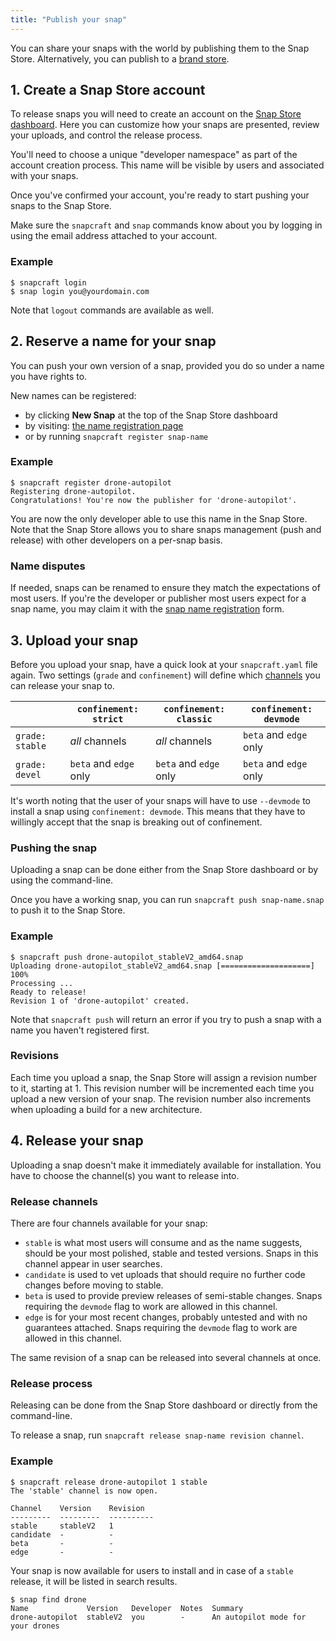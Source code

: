 ```yaml
---
title: "Publish your snap"
---
```



You can share your snaps with the world by publishing them to the Snap Store. Alternatively, you can publish to a [brand store](/docs/core/store).

## 1. Create a Snap Store account

To release snaps you will need to create an account on the [Snap Store dashboard](https://dashboard.snapcraft.io/). Here you can customize how your snaps are presented, review your uploads, and control the release process.

You'll need to choose a unique "developer namespace" as part of the account creation process. This name will be visible by users and associated with your snaps.

Once you've confirmed your account, you're ready to start pushing your snaps to the Snap Store.

Make sure the `snapcraft` and `snap` commands know about you by logging in using the email address attached to your account.


### Example

    $ snapcraft login
    $ snap login you@yourdomain.com

Note that `logout` commands are available as well.

## 2. Reserve a name for your snap

You can push your own version of a snap, provided you do so under a name you have rights to.

New names can be registered:

* by clicking **New Snap** at the top of the Snap Store dashboard
* by visiting: [the name registration page](https://dashboard.snapcraft.io/dev/snaps/register-name/)
* or by running `snapcraft register snap-name`


### Example


    $ snapcraft register drone-autopilot
    Registering drone-autopilot.
    Congratulations! You're now the publisher for 'drone-autopilot'.

You are now the only developer able to use this name in the Snap Store. Note that the Snap Store allows you to share snaps management (push and release) with other developers on a per-snap basis.

### Name disputes

If needed, snaps can be renamed to ensure they match the expectations of most users. If you're the developer or publisher most users expect for a snap name, you may claim it with the [snap name registration](https://dashboard.snapcraft.io/dev/snaps/register-name/) form.

## 3. Upload your snap

Before you upload your snap, have a quick look at your `snapcraft.yaml` file again. Two settings (`grade` and `confinement`) will define which [channels](#release-channels) you can release your snap to.

|                 | `confinement: strict`  | `confinement: classic` | `confinement: devmode` |
| --------------- | ---------------------- | ---------------------- | ---------------------- |
| `grade: stable` | *all* channels         | *all* channels         | `beta` and `edge` only |
| `grade: devel`  | `beta` and `edge` only | `beta` and `edge` only | `beta` and `edge` only |

It's worth noting that the user of your snaps will have to use `--devmode` to install a snap using `confinement: devmode`. This means that they have to willingly accept that the snap is breaking out of confinement.

### Pushing the snap

Uploading a snap can be done either from the Snap Store dashboard or by using the command-line.

Once you have a working snap, you can run `snapcraft push snap-name.snap` to push it to the Snap Store.

### Example


    $ snapcraft push drone-autopilot_stableV2_amd64.snap
    Uploading drone-autopilot_stableV2_amd64.snap [====================] 100%
    Processing ...
    Ready to release!
    Revision 1 of 'drone-autopilot' created.

Note that `snapcraft push` will return an error if you try to push a snap with a name you haven't registered first.

### Revisions

Each time you upload a snap, the Snap Store will assign a revision number to it, starting at 1. This revision number will be incremented each time you upload a new version of your snap. The revision number also increments when uploading a build for a new architecture. 

## 4. Release your snap

Uploading a snap doesn't make it immediately available for installation. You have to choose the channel(s) you want to release into.

### Release channels

There are four channels available for your snap:

*   `stable` is what most users will consume and as the name suggests, should be your most polished, stable and tested versions. Snaps in this channel appear in user searches.
*   `candidate` is used to vet uploads that should require no further code changes before moving to stable.
*   `beta` is used to provide preview releases of semi-stable changes. Snaps requiring the `devmode` flag to work are allowed in this channel.
*   `edge` is for your most recent changes, probably untested and with no guarantees attached. Snaps requiring the `devmode` flag to work are allowed in this channel.

The same revision of a snap can be released into several channels at once.

### Release process

Releasing can be done from the Snap Store dashboard or directly from the command-line.

To release a snap, run `snapcraft release snap-name revision channel`.

### Example

    $ snapcraft release drone-autopilot 1 stable
    The 'stable' channel is now open.

    Channel    Version    Revision
    ---------  ---------  ----------
    stable     stableV2   1
    candidate  -          -
    beta       -          -
    edge       -          -

Your snap is now available for users to install and in case of a `stable` release, it will be listed in search results.

    $ snap find drone
    Name             Version   Developer  Notes  Summary
    drone-autopilot  stableV2  you        -      An autopilot mode for your drones
